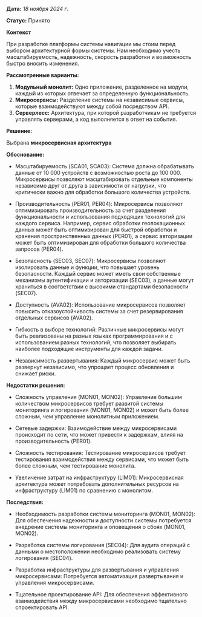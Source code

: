 **Дата:** *18 ноября 2024 г*.

**Статус:** Принято

**Контекст**

При разработке платформы системы навигации мы стоим перед выбором архитектурной формы системы. Нам необходимо учесть масштабируемость, надежность, скорость разработки и возможность быстро вносить изменения.

**Рассмотренные варианты:**

1. **Модульный монолит:** Одно приложение, разделенное на модули, каждый из которых отвечает за определенную функциональность.
2. **Микросервисы:** Разделение системы на независимые сервисы, которые взаимодействуют между собой посредством API.
3. **Серверлесс:** Архитектура, при которой разработчикам не требуется управлять серверами, а код выполняется в ответ на события.


**Решение:**

Выбрана **микросервисная архитектура**

**Обоснование:**

* Масштабируемость (SCA01, SCA03): Система должна обрабатывать данные от 10 000 устройств с возможностью роста до 100 000. Микросервисы позволяют масштабировать отдельные компоненты независимо друг от друга в зависимости от нагрузки, что критически важно для обработки большого количества устройств.

* Производительность (PER01, PER04): Микросервисы позволяют оптимизировать производительность за счет разделения функциональности и использования подходящих технологий для каждого сервиса. Например, сервис обработки геолокационных данных может быть оптимизирован для быстрой обработки и хранения пространственных данных (PER01), а сервис авторизации может быть оптимизирован для обработки большого количества запросов (PER04).

* Безопасность (SEC03, SEC07): Микросервисы позволяют изолировать данные и функции, что повышает уровень безопасности. Каждый сервис может иметь свои собственные механизмы аутентификации и авторизации (SEC03), а данные могут храниться в соответствии с высокими стандартами безопасности (SEC07).

* Доступность (AVA02): Использование микросервисов позволяет повысить отказоустойчивость системы за счет резервирования отдельных сервисов (AVA02).

* Гибкость в выборе технологий: Различные микросервисы могут быть реализованы на разных языках программирования и с использованием разных технологий, что позволяет выбирать наиболее подходящие инструменты для каждой задачи.

* Независимость развертывания: Каждый микросервис может быть развернут независимо, что упрощает процесс обновления и снижает риски.

**Недостатки решения:**

* Сложность управления (MON01, MON02): Управление большим количеством микросервисов требует развитой системы мониторинга и логирования (MON01, MON02) и может быть более сложным, чем управление монолитным приложением.

* Сетевые задержки: Взаимодействие между микросервисами происходит по сети, что может привести к задержкам, влияя на производительность (PER01).

* Сложность тестирования: Тестирование микросервисов требует тестирования взаимодействия между сервисами, что может быть более сложным, чем тестирование монолита.

* Увеличение затрат на инфраструктуру (LIM01): Микросервисная архитектура может потребовать дополнительных ресурсов на инфраструктуру (LIM01) по сравнению с монолитом.

**Последствия:**

* Необходимость разработки системы мониторинга (MON01, MON02): Для обеспечения надежности и доступности системы потребуется внедрение системы мониторинга и оповещения о сбоях (MON01, MON02).

* Разработка системы логирования (SEC04): Для аудита операций с данными о местоположении необходимо реализовать систему логирования (SEC04).

* Разработка инфраструктуры для развертывания и управления микросервисами: Потребуется автоматизация развертывания и управления микросервисами.

* Тщательное проектирование API: Для обеспечения эффективного взаимодействия между микросервисами необходимо тщательно спроектировать API.